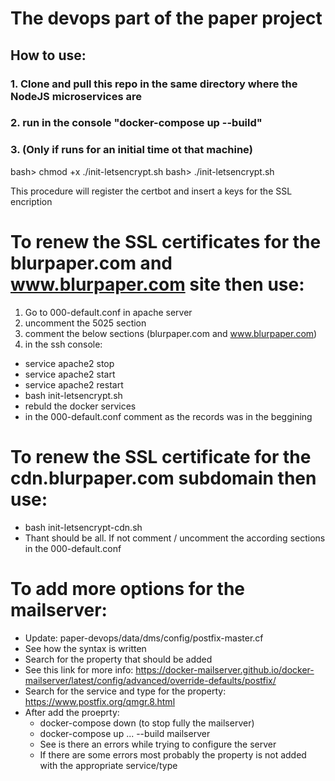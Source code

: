 # The devops part of the paper project

## How to use:

### 1. Clone and pull this repo in the same directory where the NodeJS microservices are

### 2. run in the console "docker-compose up --build"

### 3. (Only if runs for an initial time ot that machine)

bash> chmod +x ./init-letsencrypt.sh
bash> ./init-letsencrypt.sh

This procedure will register the certbot and insert a keys for the SSL encription

# To renew the SSL certificates for the blurpaper.com and www.blurpaper.com site then use:
1. Go to 000-default.conf in apache server
2. uncomment the 5025 section
3. comment the below sections (blurpaper.com and www.blurpaper.com)
4. in the ssh console:
  - service apache2 stop
  - service apache2 start
  - service apache2 restart
  - bash init-letsencrypt.sh
  - rebuld the docker services
  - in the 000-default.conf comment as the records was in the beggining

# To renew the SSL certificate for the cdn.blurpaper.com subdomain then use:
- bash init-letsencrypt-cdn.sh
- Thant should be all. If not comment / uncomment the according sections in the 000-default.conf

# To add more options for the mailserver:
- Update: paper-devops/data/dms/config/postfix-master.cf
- See how the syntax is written
- Search for the property that should be added
- See this link for more info: https://docker-mailserver.github.io/docker-mailserver/latest/config/advanced/override-defaults/postfix/
- Search for the service and type for the property: https://www.postfix.org/qmgr.8.html
- After add the proeprty:
  - docker-compose down (to stop fully the mailserver)
  - docker-compose up ... --build mailserver
  - See is there an errors while trying to configure the server
  - If there are some errors most probably the property is not added with the appropriate service/type
